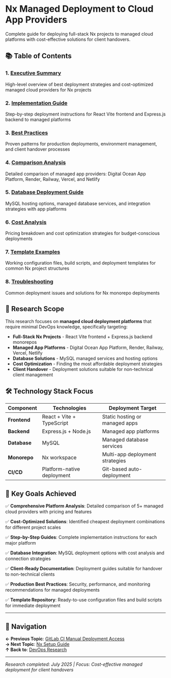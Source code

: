 # Nx Managed Deployment to Cloud App Providers

Complete guide for deploying full-stack Nx projects to managed cloud platforms with cost-effective solutions for client handovers.

## 📚 Table of Contents

### 1. **[Executive Summary](./executive-summary.md)**
   High-level overview of best deployment strategies and cost-optimized managed cloud providers for Nx projects

### 2. **[Implementation Guide](./implementation-guide.md)** 
   Step-by-step deployment instructions for React Vite frontend and Express.js backend to managed platforms

### 3. **[Best Practices](./best-practices.md)**
   Proven patterns for production deployments, environment management, and client handover processes

### 4. **[Comparison Analysis](./comparison-analysis.md)**
   Detailed comparison of managed app providers: Digital Ocean App Platform, Render, Railway, Vercel, and Netlify

### 5. **[Database Deployment Guide](./database-deployment-guide.md)**
   MySQL hosting options, managed database services, and integration strategies with app platforms

### 6. **[Cost Analysis](./cost-analysis.md)**
   Pricing breakdown and cost optimization strategies for budget-conscious deployments

### 7. **[Template Examples](./template-examples.md)**
   Working configuration files, build scripts, and deployment templates for common Nx project structures

### 8. **[Troubleshooting](./troubleshooting.md)**
   Common deployment issues and solutions for Nx monorepo deployments

## 🎯 Research Scope

This research focuses on **managed cloud deployment platforms** that require minimal DevOps knowledge, specifically targeting:

- **Full-Stack Nx Projects** - React Vite frontend + Express.js backend monorepos
- **Managed App Platforms** - Digital Ocean App Platform, Render, Railway, Vercel, Netlify
- **Database Solutions** - MySQL managed services and hosting options  
- **Cost Optimization** - Finding the most affordable deployment strategies
- **Client Handover** - Deployment solutions suitable for non-technical client management

## 🛠 Technology Stack Focus

| Component | Technologies | Deployment Target |
|-----------|-------------|------------------|
| **Frontend** | React + Vite + TypeScript | Static hosting or managed apps |
| **Backend** | Express.js + Node.js | Managed app platforms |
| **Database** | MySQL | Managed database services |
| **Monorepo** | Nx workspace | Multi-app deployment strategies |
| **CI/CD** | Platform-native deployment | Git-based auto-deployment |

## 🎯 Key Goals Achieved

✅ **Comprehensive Platform Analysis**: Detailed comparison of 5+ managed cloud providers with pricing and features

✅ **Cost-Optimized Solutions**: Identified cheapest deployment combinations for different project scales  

✅ **Step-by-Step Guides**: Complete implementation instructions for each major platform

✅ **Database Integration**: MySQL deployment options with cost analysis and connection strategies

✅ **Client-Ready Documentation**: Deployment guides suitable for handover to non-technical clients

✅ **Production Best Practices**: Security, performance, and monitoring recommendations for managed deployments

✅ **Template Repository**: Ready-to-use configuration files and build scripts for immediate deployment

---

## 🔗 Navigation

**← Previous Topic**: [GitLab CI Manual Deployment Access](../gitlab-ci-manual-deployment-access/README.md)  
**→ Next Topic**: [Nx Setup Guide](../nx-setup-guide/README.md)  
**↑ Back to**: [DevOps Research](../README.md)

---

*Research completed: July 2025 | Focus: Cost-effective managed deployment for client handovers*